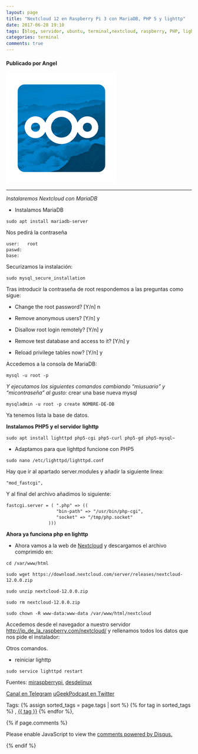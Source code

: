 ```yaml
---
layout: page
title: "Nextcloud 12 en Raspberry Pi 3 con MariaDB, PHP 5 y lighttp"
date: 2017-06-28 19:10
tags: [blog, servidor, ubuntu, terminal,nextcloud, raspberry, PHP, lighttp, MariaDB]
categories: terminal
comments: true
---
```

#### Publicado por Angel

![usb](/img/post/nextcloud.png)


------


*Instalaremos Nextcloud con MariaDB*

* Instalamos MariaDB  


```
sudo apt install mariadb-server
```


Nos pedirá la contraseña

```
user:	root
paswd:
base:
```

Securizamos la instalación:

```
sudo mysql_secure_installation
```

Tras introducir la contraseña de root respondemos a las preguntas como sigue:

* Change the root password? [Y/n] n

* Remove anonymous users? [Y/n] y

* Disallow root login remotely? [Y/n] y

* Remove test database and access to it? [Y/n] y

* Reload privilege tables now? [Y/n] y

Accedemos a la consola de MariaDB:

```
mysql -u root -p

```

*Y ejecutamos los siguientes comandos cambiando “miusuario” y “micontraseña” al gusto:*
crear una base nueva mysql

```
mysqladmin -u root -p create NOMBRE-DE-DB

```

Ya tenemos lista la base de datos.


**Instalamos PHP5 y el servidor lighttp**


```
sudo apt install lighttpd php5-cgi php5-curl php5-gd php5-mysql~
```


* Adaptamos para que lighttpd funcione con PHP5


```
sudo nano /etc/lighttpd/lighttpd.conf
```


Hay que ir al apartado server.modules y añadir la siguiente linea:

```
"mod_fastcgi",
```
Y al final del archivo añadimos lo siguiente:

```
fastcgi.server = ( ".php" => ((
                   "bin-path" => "/usr/bin/php-cgi",
                   "socket" => "/tmp/php.socket"
                )))

```  
**Ahora ya funciona php en lighttp**


* Ahora vamos a la web de  [Nextcloud](https://nextcloud.com/install) y descargamos el archivo comprimido en:

```
cd /var/www/html
```

```
sudo wget https://download.nextcloud.com/server/releases/nextcloud-12.0.0.zip
```

```
sudo unzip nextcloud-12.0.0.zip
```

```
sudo rm nextcloud-12.0.0.zip
```

```
sudo chown -R www-data:www-data /var/www/html/nextcloud
```

Accedemos desde el navegador a nuestro servidor http://ip_de_la_raspberry.com/nextcloud/ y rellenamos todos los datos que nos pide el instalador:




Otros comandos.

* reiniciar lighttp

```
sudo service lighttpd restart
```




Fuentes: [miraspberrypi](https://miraspberrypi.wordpress.com/2016/07/28/nextcloud-en-raspbian/), [desdelinux](http://blog.desdelinux.net/10-comandos-para-administrar-bases-de-datos-con-mysqladmin/)


<!-- -------------------------------------Aquí abajo los comentarios -------------------------------------------  -->
[Canal en Telegram](https://t.me/uGeek)
[uGeekPodcast en Twitter](https://twitter.com/ugeekpodcast)

Tags: {% assign sorted_tags = page.tags | sort %} {% for tag in sorted_tags %} , <span class="tag"><a href="/tag#{{ tag }}">{{ tag }}</a></span> {% endfor %},


{% if page.comments %}
<div id="disqus_thread"></div>
<script>

/**
*  RECOMMENDED CONFIGURATION VARIABLES: EDIT AND UNCOMMENT THE SECTION BELOW TO INSERT DYNAMIC VALUES FROM YOUR PLATFORM OR CMS.
*  LEARN WHY DEFINING THESE VARIABLES IS IMPORTANT: https://disqus.com/admin/universalcode/#configuration-variables*/
/*
var disqus_config = function () {
this.page.url = PAGE_URL;  // Replace PAGE_URL with your page's canonical URL variable
this.page.identifier = PAGE_IDENTIFIER; // Replace PAGE_IDENTIFIER with your page's unique identifier variable
};
*/
(function() { // DON'T EDIT BELOW THIS LINE
var d = document, s = d.createElement('script');
s.src = 'https://https-angelbcn-github-io-ugeek.disqus.com/embed.js';
s.setAttribute('data-timestamp', +new Date());
(d.head || d.body).appendChild(s);
})();
</script>
<noscript>Please enable JavaScript to view the <a href="https://disqus.com/?ref_noscript">comments powered by Disqus.</a></noscript>

{% endif %}

<script id="dsq-count-scr" src="//https-angelbcn-github-io-ugeek.disqus.com/count.js" async></script>
